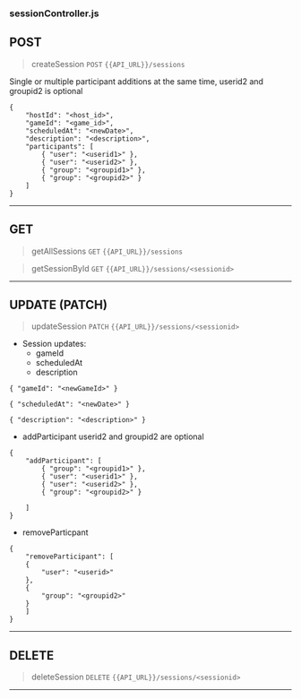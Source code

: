 ### sessionController.js
## POST
> createSession
`POST` `{{API_URL}}/sessions`

Single or multiple participant additions at the same time,
userid2 and groupid2 is optional
```
{
    "hostId": "<host_id>",
    "gameId": "<game_id>",
    "scheduledAt": "<newDate>",
    "description": "<description>",
    "participants": [
        { "user": "<userid1>" },
        { "user": "<userid2>" },
        { "group": "<groupid1>" },
        { "group": "<groupid2>" }
    ]
}
```
---
## GET
> getAllSessions
`GET` `{{API_URL}}/sessions`

> getSessionById
`GET` `{{API_URL}}/sessions/<sessionid>`
---
## UPDATE (PATCH)
> updateSession
`PATCH` `{{API_URL}}/sessions/<sessionid>`
- Session updates:
    - gameId
    - scheduledAt
    - description

``
{
"gameId": "<newGameId>"
}
``

``
{
"scheduledAt": "<newDate>"
}
``

``
{
"description": "<description>"
}
``

- addParticipant
userid2 and groupid2 are optional
```
{
    "addParticipant": [
        { "group": "<groupid1>" },
        { "user": "<userid1>" },
        { "user": "<userid2>" },
        { "group": "<groupid2>" }
        
    ]
}
```
- removeParticpant

```
{
    "removeParticipant": [
    {
        "user": "<userid>"
    },
    {
        "group": "<groupid2>" 
    }
    ]
}
```
---
## DELETE
> deleteSession
`DELETE` `{{API_URL}}/sessions/<sessionid>`
---
